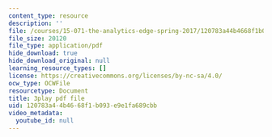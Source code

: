 ```yaml
---
content_type: resource
description: ''
file: /courses/15-071-the-analytics-edge-spring-2017/120783a44b4668f1b093e9e1fa689cbb_gE1wRDQMR8E.pdf
file_size: 20120
file_type: application/pdf
hide_download: true
hide_download_original: null
learning_resource_types: []
license: https://creativecommons.org/licenses/by-nc-sa/4.0/
ocw_type: OCWFile
resourcetype: Document
title: 3play pdf file
uid: 120783a4-4b46-68f1-b093-e9e1fa689cbb
video_metadata:
  youtube_id: null
---
```

